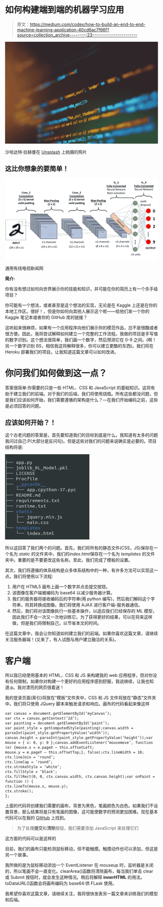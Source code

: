 # 如何构建端到端的机器学习应用

> 原文：<https://medium.com/codex/how-to-build-an-end-to-end-machine-learning-application-40cd6ac7f66f?source=collection_archive---------23----------------------->

![](img/ddb3389d8b9fa84245d285afc74a2561.png)

沙哈达特·拉赫曼在 [Unsplash](https://unsplash.com?utm_source=medium&utm_medium=referral) 上拍摄的照片

## 这比你想象的要简单！

![](img/c3f3f67fd87c7c06dd2a1b06308e7c13.png)

通用有线电视新闻网

**简介:**

你有没有想过如何向世界展示你的技能和知识，并可能在你的简历上有一个杀手级项目？

你可能有一个想法，或者甚至是这个想法的实现，无论是在 Kaggle 上还是在你的本地工作区。很好！，但是你如何向其他人展示这个呢——给他们发一个你的 Kaggle 笔记本或者你的 GitHub 库的链接？

这听起来很麻烦，如果有一个应用程序向他们展示你的模范作品，岂不是很酷或者很方便。因此，我将尝试解释如何建立一个完整的工作流程。我做的项目是手写值的数字识别。这个想法很简单，我们画一个数字，然后预测它在 0-9 之间。(啊！另一个数字识别 BS，相信我这将解释很多，你可以建立更酷的东西)。我们将在 Heroku 部署我们的项目。让我知道这篇文章可以如何改进。

# 你问我们如何做到这一点？

答案很简单:你需要的只是一些 HTML、CSS 和 JavaScript 的基础知识。这将有助于建立我们的前端。对于我们的后端，我们将使用烧瓶。所有这些都没问题，但是我们应该如何开始，我们需要遵循的架构是什么？—在我们开始编码之前，这些是必须回答的问题。

## 应该如何开始？！

这个古老问题的答案是，首先要知道我们的目标到底是什么。我知道有太多的问题我问过自己:P(大部分是反问句)。但是这些对我们的问题来说确实是必要的。项目结构将是:

![](img/214b150d7c7419fa7cb5b4505c88efba.png)

所以这回答了我们两个的问题。首先，我们将所有的静态文件(CSS，JS)保存在一个名为 *static* 的文件夹中，我们的*index.html*保存在一个名为 *templates* 的文件夹中。重要的是不要更改这些名称。至此，我们完成了模板的设置。

其次，我们将遵循的体系结构是众多体系结构中的一种，有许多方法可以实现这一点。我们将使用以下流程:

1.  用户在 HTML5 画布上画一个数字并点击提交按钮。
2.  该图像在客户端被编码为 base64 以减少服务器计算。
3.  我们的服务器将接收编码后的字符串(用 python 编写)，然后我们解码这个字符串，将其转换成图像。我们将使用 AJAX 进行客户端-服务器通信。
4.  然后，我们将对该图像执行一些基本操作，以适应我们已经保存的 ML 模型，因此我们不会一次又一次地训练它。为了获得更好的结果，可以在将来这样做，但是我们将限制自己，以节省本文的时间。

在这篇文章中，我会让你知道如何建立我们的前端。如果你喜欢这篇文章，请继续关注服务器端！(又来了，有人试图与用户建立融洽的关系)。

# 客户端

所以我已经使用基本的 HTML，CSS 和 JS 来构建我的 web 应用程序，但对你没有任何限制，如果你对构建一个更好的应用程序感到舒服，我说继续，让我也知道:p。我对漂亮的网页很着迷！

我的登录页面(索引)将放在“模板”文件夹中，CSS 和 JS 文件将放在“静态”文件夹中。我们将只使用 JQuery 脚本来触发请求和响应。画布的代码看起来像这样

```
var canvas = document.getElementById(‘myCanvas’);
var ctx = canvas.getContext(‘2d’);
var painting = document.getElementById(‘paint’);
var paint_style = getComputedStyle(painting);canvas.width = parseInt(paint_style.getPropertyValue(‘width’));
canvas.height = parseInt(paint_style.getPropertyValue(‘height’));var mouse = { x: 0, y: 0 };canvas.addEventListener(‘mousemove’, function (e) {mouse.x = e.pageX — this.offsetLeft;
mouse.y = e.pageY — this.offsetTop;}, false);ctx.lineWidth = 10;
ctx.lineJoin = ‘round’;
ctx.lineCap = ‘round’;
ctx.strokeStyle = ‘white’;
ctx.fillStyle = ‘black’;
ctx.fillRect(0, 0, ctx.canvas.width, ctx.canvas.height);var onPaint = function () {
ctx.lineTo(mouse.x, mouse.y);
ctx.stroke();
};
```

上面的代码将创建我们需要的画布，背景为黑色，笔画颜色为白色。如果我们不设置背景，那么结果将是只有笔画的图像，这可能使数字的预测更加困难。现在基本代码可以在我的 [GitHub](https://github.com/adityasingh22/Digit-recognition-using-real-time-drawn-value) 上找到。

> 为了处理**提交**和**清除**按钮，我们需要添加 JavaScript 来处理它们

这方面的代码可以是这样的

目前，我们的画布只能检测鼠标移动，但不能触摸。触摸动作也可以添加，但这是另一个故事。

我所做的是为鼠标移动添加一个 EventListener 在 mouseup 时，监听器是关闭的，所以笔画不会一直变化。clearArea()函数将清除画布，每当我们单击 clear 或 Submit 按钮时，就会发生这种情况。稍后将解释 **innerHTML** 的用法。toDataURL()函数会将画布编码为 base64:供 FLask 使用。

我希望你喜欢这篇文章，请继续关注，我将很快发表另一篇文章来训练我们的模型和后端。